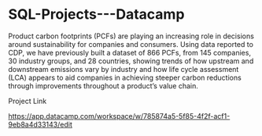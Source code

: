 # SQL-Projects---Datacamp
Product carbon footprints (PCFs) are playing an increasing role in decisions around sustainability for companies and consumers. Using data reported to CDP, we have previously built a dataset of 866 PCFs, from 145 companies, 30 industry groups, and 28 countries, showing trends of how upstream and downstream emissions vary by industry and how life cycle assessment (LCA) appears to aid companies in achieving steeper carbon reductions through improvements throughout a product’s value chain. 

Project Link

https://app.datacamp.com/workspace/w/785874a5-5f85-4f2f-acf1-9eb8a4d33143/edit
